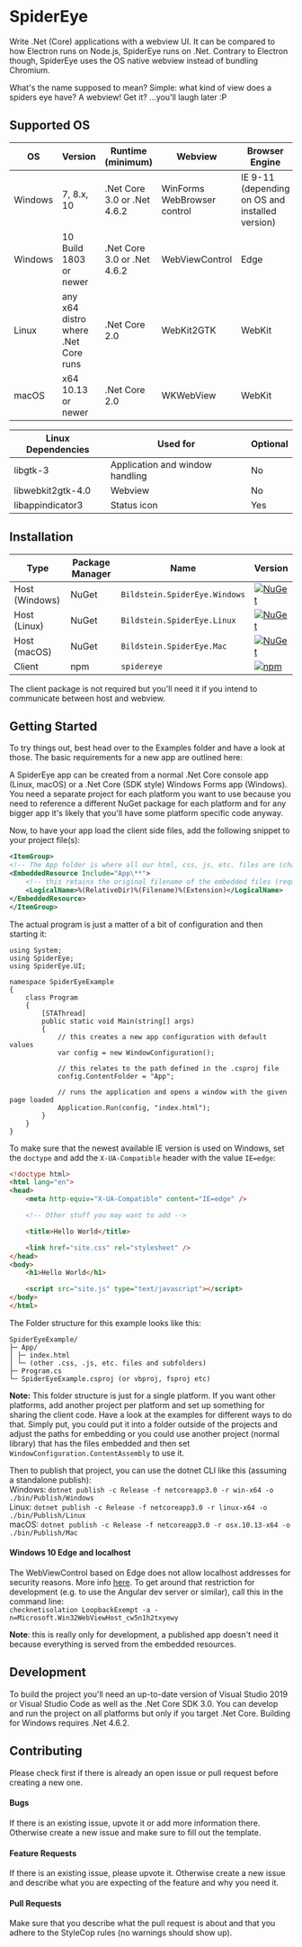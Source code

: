 ﻿# SpiderEye

Write .Net (Core) applications with a webview UI. It can be compared to how Electron runs on Node.js, SpiderEye runs on .Net.
Contrary to Electron though, SpiderEye uses the OS native webview instead of bundling Chromium.

What's the name supposed to mean? Simple: what kind of view does a spiders eye have? A webview! Get it? ...you'll laugh later :P

## Supported OS

| OS | Version | Runtime (minimum) | Webview | Browser Engine |
| ----- | ----- | ----- | ----- | ----- |
| Windows | 7, 8.x, 10 | .Net Core 3.0 or .Net 4.6.2 | WinForms WebBrowser control | IE 9-11 (depending on OS and installed version) |
| Windows |  10 Build 1803 or newer | .Net Core 3.0 or .Net 4.6.2 | WebViewControl | Edge |
| Linux | any x64 distro where .Net Core runs | .Net Core 2.0 | WebKit2GTK | WebKit |
| macOS | x64 10.13 or newer | .Net Core 2.0 | WKWebView | WebKit |

| Linux Dependencies | Used for | Optional |
| ----- | ----- | ----- |
| libgtk-3 | Application and window handling | No |
| libwebkit2gtk-4.0 | Webview | No |
| libappindicator3 | Status icon | Yes |

## Installation

| Type | Package Manager | Name | Version |
| ----- | ----- | ----- | ----- |
| Host (Windows) | NuGet | `Bildstein.SpiderEye.Windows` | [![NuGet](https://img.shields.io/nuget/v/Bildstein.SpiderEye.Windows.svg)](https://www.nuget.org/packages/Bildstein.SpiderEye.Windows/) |
| Host (Linux) | NuGet | `Bildstein.SpiderEye.Linux` | [![NuGet](https://img.shields.io/nuget/v/Bildstein.SpiderEye.Linux.svg)](https://www.nuget.org/packages/Bildstein.SpiderEye.Linux/) |
| Host (macOS) | NuGet | `Bildstein.SpiderEye.Mac` | [![NuGet](https://img.shields.io/nuget/v/Bildstein.SpiderEye.Mac.svg)](https://www.nuget.org/packages/Bildstein.SpiderEye.Mac/) |
| Client | npm | `spidereye` | [![npm](https://img.shields.io/npm/v/spidereye.svg)](https://www.npmjs.com/package/spidereye) |

The client package is not required but you'll need it if you intend to communicate between host and webview.

## Getting Started

To try things out, best head over to the Examples folder and have a look at those. The basic requirements for a new app are outlined here:

A SpiderEye app can be created from a normal .Net Core console app (Linux, macOS) or a .Net Core (SDK style) Windows Forms app (Windows).
You need a separate project for each platform you want to use because you need to reference a different NuGet package for each platform
and for any bigger app it's likely that you'll have some platform specific code anyway.

Now, to have your app load the client side files, add the following snippet to your project file(s):

```xml
<ItemGroup>
<!-- The App folder is where all our html, css, js, etc. files are (change if you use a different folder) -->
<EmbeddedResource Include="App\**">
    <!-- this retains the original filename of the embedded files (required to located them later) -->
    <LogicalName>%(RelativeDir)%(Filename)%(Extension)</LogicalName>
</EmbeddedResource>
</ItemGroup>
```

The actual program is just a matter of a bit of configuration and then starting it:

```c-sharp
using System;
using SpiderEye;
using SpiderEye.UI;

namespace SpiderEyeExample
{
    class Program
    {
        [STAThread]
        public static void Main(string[] args)
        {
            // this creates a new app configuration with default values
            var config = new WindowConfiguration();

            // this relates to the path defined in the .csproj file
            config.ContentFolder = "App";

            // runs the application and opens a window with the given page loaded
            Application.Run(config, "index.html");
        }
    }
}
```

To make sure that the newest available IE version is used on Windows, set the `doctype` and add the `X-UA-Compatible` header with the value `IE=edge`:
```html
<!doctype html>
<html lang="en">
<head>
    <meta http-equiv="X-UA-Compatible" content="IE=edge" />

    <!-- Other stuff you may want to add -->

    <title>Hello World</title>

    <link href="site.css" rel="stylesheet" />
</head>
<body>
    <h1>Hello World</h1>

    <script src="site.js" type="text/javascript"></script>
</body>
</html>
```

The Folder structure for this example looks like this:
```
SpiderEyeExample/
├─ App/
│ ├─ index.html
│ └─ (other .css, .js, etc. files and subfolders)
├─ Program.cs
└─ SpiderEyeExample.csproj (or vbproj, fsproj etc)
```
**Note:** This folder structure is just for a single platform. If you want other platforms,
 add another project per platform and set up something for sharing the client code.
Have a look at the examples for different ways to do that. Simply put, you could put it into a folder
outside of the projects and adjust the paths for embedding or you could use another project (normal library)
that has the files embedded and then set `WindowConfiguration.ContentAssembly` to use it.

Then to publish that project, you can use the dotnet CLI like this (assuming a standalone publish):\
Windows: `dotnet publish -c Release -f netcoreapp3.0 -r win-x64 -o ./bin/Publish/Windows`\
Linux: `dotnet publish -c Release -f netcoreapp3.0 -r linux-x64 -o ./bin/Publish/Linux`\
macOS: `dotnet publish -c Release -f netcoreapp3.0 -r osx.10.13-x64 -o ./bin/Publish/Mac`

#### Windows 10 Edge and localhost

The WebViewControl based on Edge does not allow localhost addresses for security reasons. More info [here](https://msdn.microsoft.com/en-us/library/windows/apps/hh780593.aspx).
To get around that restriction for development (e.g. to use the Angular dev server or similar), call this in the command line:\
`checknetisolation LoopbackExempt -a -n=Microsoft.Win32WebViewHost_cw5n1h2txyewy`

**Note**: this is really only for development, a published app doesn't need it because everything is served from the embedded resources.

## Development

To build the project you'll need an up-to-date version of Visual Studio 2019 or Visual Studio Code as well as the .Net Core SDK 3.0.
You can develop and run the project on all platforms but only if you target .Net Core.
Building for Windows requires .Net 4.6.2.

## Contributing
Please check first if there is already an open issue or pull request before creating a new one.

#### Bugs
If there is an existing issue, upvote it or add more information there.
Otherwise create a new issue and make sure to fill out the template.

#### Feature Requests
If there is an existing issue, please upvote it.
Otherwise create a new issue and describe what you are expecting of the feature and why you need it.

#### Pull Requests
Make sure that you describe what the pull request is about and that you adhere to the StyleCop rules (no warnings should show up).
